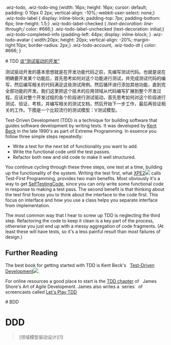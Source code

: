 ﻿.wiz-todo, .wiz-todo-img {width: 16px; height: 16px; cursor: default; padding: 0 10px 0 2px; vertical-align: -10%;-webkit-user-select: none;} .wiz-todo-label { display: inline-block; padding-top: 7px; padding-bottom: 6px; line-height: 1.5;} .wiz-todo-label-checked { /*text-decoration: line-through;*/ color: #666;} .wiz-todo-label-unchecked {text-decoration: initial;} .wiz-todo-completed-info {padding-left: 44px; display: inline-block; } .wiz-todo-avatar { width:20px; height: 20px; vertical-align: -20%; margin-right:10px; border-radius: 2px;} .wiz-todo-account, .wiz-todo-dt { color: #666; }



# TDD
[谈“测试驱动的开发”](http://www.yinwang.org/blog-cn/2013/04/07/test-driven-dev)

测试驱动开发的基本思想就是在开发功能代码之前，先编写测试代码。也就是说在明确要开发某个功能后，首先思考如何对这个功能进行测试，并完成测试代码的编写，然后编写相关的代码满足这些测试用例。然后循环进行添加其他功能，直到完全部功能的开发。我们这里把这个技术的应用领域从代码编写扩展到整个开发过程。应该对整个开发过程的各个阶段进行测试驱动，首先思考如何对这个阶段进行测试、验证、考核，并编写相关的测试文档，然后开始下一步工作，最后再验证相关的工作。下图是一个比较流行的测试模型：V测试模型。


Test-Driven Development (TDD) is a technique for building	software that guides software development by writing tests. It was	developed by [Kent	Beck](https://twitter.com/KentBeck) in the late 1990's as part of	Extreme Programming. In essence you follow three simple	steps repeatedly:


- Write a test for the next bit of functionality you want to add.
- Write the functional code until the test passes.
- Refactor both new and old code to make it well structured.


You continue cycling through these three steps, one test at a	time, building up the functionality of the system. Writing the test	first, what [XPE2](http://www.amazon.com/gp/product/0321278658?ie=UTF8&tag=martinfowlerc-20&linkCode=as2&camp=1789&creative=9325&creativeASIN=0321278658)![](http://www.assoc-amazon.com/e/ir?t=martinfowlerc-20&l=as2&o=1&a=0321601912) calls Test-First	Programming, provides two main benefits. Most obviously it's a way	to get [SelfTestingCode](http://martinfowler.com/bliki/SelfTestingCode.html), since you can only write some	functional code in response to making a test pass. The second	benefit is that thinking about the test first forces you to think	about the interface to the code first. This focus on interface and	how you use a class helps you separate interface from	implementation.


The most common way that I hear to screw up TDD is neglecting	the third step. Refactoring the code to keep it clean is a key part	of the process, otherwise you just end up with a messy aggregation of	code fragments. (At least these will have tests, so it's a less	painful result than most failures of design.)


## Further Reading


The best book for getting started with TDD is Kent Beck's   [Test-Driven Development](http://www.amazon.com/gp/product/0321146530?ie=UTF8&tag=martinfowlerc-20&linkCode=as2&camp=1789&creative=9325&creativeASIN=0321146530)![](http://www.assoc-amazon.com/e/ir?t=martinfowlerc-20&l=as2&o=1&a=0321601912).


For online resources a good place to start is the [TDD chapter](http://www.jamesshore.com/Agile-Book/test_driven_development.html) of   James Shore's Art of Agile Development. James also writes a  series   of screencasts called [Let's Play TDD](http://www.jamesshore.com/Blog/Lets-Play)




# BDD

# DDD

> [领域模型驱动设计][1]
